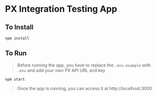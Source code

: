 # PX Integration Testing App

## To Install

`npm install`

## To Run

> Before running the app, you have to replace the `.env.example` with `.env` and add your own PX API URL and key

`npm start`

> Once the app is running, you can access it at http://localhost:3000
